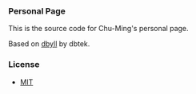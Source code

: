 ### Personal Page

This is the source code for Chu-Ming's personal page.

Based on [dbyll](https://github.com/dbtek/dbyll) by dbtek.

### License
- [MIT](http://opensource.org/licenses/MIT)